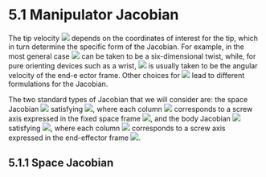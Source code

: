 # 5.1 Manipulator Jacobian

The tip velocity <img src="https://latex.codecogs.com/svg.image?v_{tip}" /> depends on the coordinates of interest for the tip, which in turn determine the specific form of the Jacobian. For example, in the most general case <img src="https://latex.codecogs.com/svg.image?v_{tip}" />  can be taken to be a six-dimensional twist, while, for pure orienting devices such as a wrist, <img src="https://latex.codecogs.com/svg.image?v_{tip}" />  is usually taken to be the angular velocity of the end-e ector frame. Other choices for <img src="https://latex.codecogs.com/svg.image?v_{tip}" />  lead to different formulations for the Jacobian.

The two standard types of Jacobian that we will consider are: the space Jacobian <img src="https://latex.codecogs.com/svg.image?J_s(\theta)" />  satisfying <img src="https://latex.codecogs.com/svg.image?V_s=J_s(\theta)\dot\theta" />, where each column <img src="https://latex.codecogs.com/svg.image?J_{si}(\theta)" /> corresponds to a screw axis expressed in the fixed space frame <img src="https://latex.codecogs.com/svg.image?\{s\}">, and the body Jacobian <img src="https://latex.codecogs.com/svg.image?J_b(\theta)" /> satisfying <img src="https://latex.codecogs.com/svg.image?V_b=J_b(\theta)\dot\theta" />, where each column <img src="https://latex.codecogs.com/svg.image?J_{bi}(\theta)" /> corresponds to a screw axis expressed in the end-effector frame <img src="https://latex.codecogs.com/svg.image?\{b\}" />.

## 5.1.1 Space Jacobian
